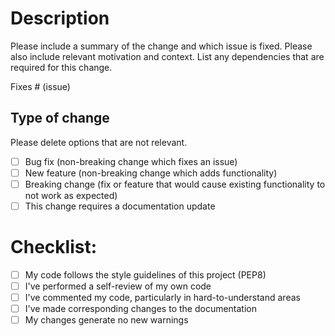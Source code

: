 # Description

Please include a summary of the change and which issue is fixed. Please also include relevant motivation and context. List any dependencies that are required for this change.

Fixes # (issue)

## Type of change

Please delete options that are not relevant.

- [ ] Bug fix (non-breaking change which fixes an issue)
- [ ] New feature (non-breaking change which adds functionality)
- [ ] Breaking change (fix or feature that would cause existing functionality to not work as expected)
- [ ] This change requires a documentation update

# Checklist:

- [ ] My code follows the style guidelines of this project (PEP8)
- [ ] I've performed a self-review of my own code
- [ ] I've commented my code, particularly in hard-to-understand areas
- [ ] I've made corresponding changes to the documentation
- [ ] My changes generate no new warnings
